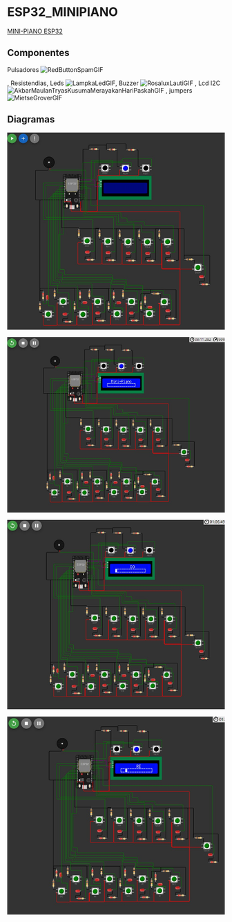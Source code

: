 # ESP32_MINIPIANO
[MINI-PIANO ESP32](https://wokwi.com/projects/367655907065697281)

## Componentes
Pulsadores ![RedButtonSpamGIF]([https://github.com/RELL9030/ESP_MINIPIANO/assets/70780174/43a40355-b0de-456b-a016-b249554ab62a](https://img2.freepng.es/20180330/ugw/kisspng-push-button-computer-icons-electrical-switches-pus-click-5abdee450effa9.3416910615223967410614.jpg))

, Resistendias, Leds ![LampkaLedGIF](https://github.com/RELL9030/ESP_MINIPIANO/assets/70780174/67ef5e24-6397-45c8-b6e7-6126d926661b), Buzzer ![RosaluxLautiGIF](https://github.com/RELL9030/ESP_MINIPIANO/assets/70780174/3348c3da-7a2d-4f47-aca2-0de01db8f129)
, Lcd I2C ![AkbarMaulanTryasKusumaMerayakanHariPaskahGIF](https://github.com/RELL9030/ESP_MINIPIANO/assets/70780174/4396b4ae-e5b3-4b35-a0a9-2db9b61dfb49)
, jumpers ![MietseGroverGIF](https://github.com/RELL9030/ESP_MINIPIANO/assets/70780174/4b8f8c3b-71c0-4c84-a11c-6fc2e3310802)


## Diagramas
![Digrama](DIAGRAMAS/Portapapeles01.jpg)

![Diagrama 02](DIAGRAMAS/Portapapeles02.jpg)

![Diagrama 03](DIAGRAMAS/Portapapeles03.jpg)

![Diagrama 04](DIAGRAMAS/Portapapeles04.jpg)

